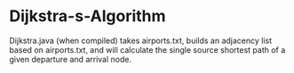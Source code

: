 # Dijkstra-s-Algorithm
Dijkstra.java (when compiled) takes airports.txt, builds an adjacency list based on airports.txt, and will calculate the single source shortest path of a given departure and arrival node.
